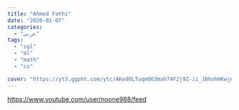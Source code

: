 ```yaml
---
title: "Ahmed Fathi"
date: "2020-01-07"
categories:
  - "عربي"
tags:
  - "sql"
  - "ml"
  - "math"
  - "cs"

cover: "https://yt3.ggpht.com/ytc/AKedOLTuqm063mah74F2j9Z-ii_JBhohHKwjnBsM8S9D=s88-c-k-c0x00ffffff-no-rj"
---
```


https://www.youtube.com/user/noone988/feed
